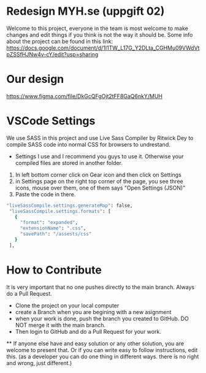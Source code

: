 # Redesign MYH.se (uppgift 02)
Welcome to this project, everyone in the team is most welcome to make changes and edit things if you think is not the way it should be.
Some info about the project can be found in this link:
https://docs.google.com/document/d/1I1TW_L17G_Y2DLta_CGHMu09VWdVtpZSSfHJNw4v-cY/edit?usp=sharing

# Our design
https://www.figma.com/file/DkGcQFgOjt2tFF8GaQ6nkY/MUH

# VSCode Settings
We use SASS in this project and use Live Sass Compiler by Ritwick Dey to compile SASS code into normal CSS for browsers to undrestand.
 - Settings I use and I recommend you guys to use it. Otherwise your compiled files are stored in another folder.
 1. In left bottom corner click on Gear icon and then click on Settings
 2. in Settings page on the right top corner of the page, you see three icons, mouse over them, one of them says "Open Settings (JSON)"
 3. Paste the code in there.
 ```sh
"liveSassCompile.settings.generateMap": false,
  "liveSassCompile.settings.formats": [
    {
      "format": "expanded",
      "extensionName": ".css",
      "savePath": "/assests/css"
    }
  ],
```
# How to Contribute
It is very important that no one pushes directly to the main branch. Always do a Pull Request.
- Clone the project on your local computer
- create a Branch when you are begining with a new asignment
- when your work is done, push the branch you created to GitHub. DO NOT merge it with the main branch.
- Then login to GitHub and do a Pull Request for your work.

** If anyone else have and easy solution or any other solution, you are welcome to present that. Or if you can write easy to follow instructions, edit this. (as a developer you can do one thing in different ways. there is no right and wrong, just different.)
